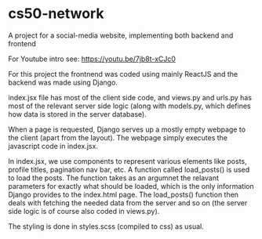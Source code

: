 # cs50-network
A project for a social-media website,  implementing both backend and frontend

For Youtube intro see: https://youtu.be/7jb8t-xCJc0

For this project the frontnend was coded using mainly ReactJS and the backend was made using Django.

index.jsx file has most of the client side code, and views.py and urls.py has most of the relevant server side logic (along with models.py, which defines how data is stored in the server database).


When a page is requested, Django serves up a mostly empty webpage to the client (apart from the layout). The webpage simply executes the javascript code in index.jsx.

In index.jsx, we use components to represent various elements like posts, profile titles, pagination nav bar, etc. A function called load_posts() is used to load the posts. The function takes as an argumnet the relavant parameters for exactly what should be loaded, which is the only information Django provides to the index.html page. The load_posts() function then deals with fetching the needed data from the server and so on (the server side logic is of course also coded in views.py).

The styling is done in styles.scss (compiled to css) as usual.


